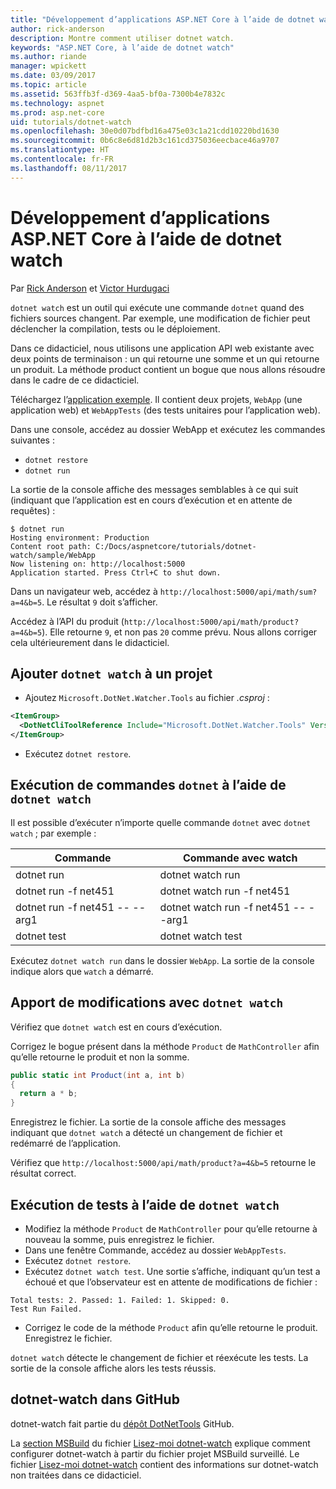 ```yaml
---
title: "Développement d’applications ASP.NET Core à l’aide de dotnet watch"
author: rick-anderson
description: Montre comment utiliser dotnet watch.
keywords: "ASP.NET Core, à l’aide de dotnet watch"
ms.author: riande
manager: wpickett
ms.date: 03/09/2017
ms.topic: article
ms.assetid: 563ffb3f-d369-4aa5-bf0a-7300b4e7832c
ms.technology: aspnet
ms.prod: asp.net-core
uid: tutorials/dotnet-watch
ms.openlocfilehash: 30e0d07bdfbd16a475e03c1a21cdd10220bd1630
ms.sourcegitcommit: 0b6c8e6d81d2b3c161cd375036eecbace46a9707
ms.translationtype: HT
ms.contentlocale: fr-FR
ms.lasthandoff: 08/11/2017
---
```

# <a name="developing-aspnet-core-apps-using-dotnet-watch"></a>Développement d’applications ASP.NET Core à l’aide de dotnet watch


Par [Rick Anderson](https://twitter.com/RickAndMSFT) et [Victor Hurdugaci](https://twitter.com/victorhurdugaci)

`dotnet watch` est un outil qui exécute une commande `dotnet` quand des fichiers sources changent. Par exemple, une modification de fichier peut déclencher la compilation, tests ou le déploiement.

Dans ce didacticiel, nous utilisons une application API web existante avec deux points de terminaison : un qui retourne une somme et un qui retourne un produit. La méthode product contient un bogue que nous allons résoudre dans le cadre de ce didacticiel.

Téléchargez l’[application exemple](https://github.com/aspnet/Docs/tree/master/aspnetcore/tutorials/dotnet-watch/sample). Il contient deux projets, `WebApp` (une application web) et `WebAppTests` (des tests unitaires pour l’application web).

Dans une console, accédez au dossier WebApp et exécutez les commandes suivantes :

- `dotnet restore`
- `dotnet run`

La sortie de la console affiche des messages semblables à ce qui suit (indiquant que l’application est en cours d’exécution et en attente de requêtes) :

```console
$ dotnet run
Hosting environment: Production
Content root path: C:/Docs/aspnetcore/tutorials/dotnet-watch/sample/WebApp
Now listening on: http://localhost:5000
Application started. Press Ctrl+C to shut down.
```

Dans un navigateur web, accédez à `http://localhost:5000/api/math/sum?a=4&b=5`. Le résultat `9` doit s’afficher.

Accédez à l’API du produit (`http://localhost:5000/api/math/product?a=4&b=5`). Elle retourne `9`, et non pas `20` comme prévu. Nous allons corriger cela ultérieurement dans le didacticiel.

## <a name="add-dotnet-watch-to-a-project"></a>Ajouter `dotnet watch` à un projet

- Ajoutez `Microsoft.DotNet.Watcher.Tools` au fichier *.csproj* :
 ```xml
 <ItemGroup>
   <DotNetCliToolReference Include="Microsoft.DotNet.Watcher.Tools" Version="1.0.0" />
 </ItemGroup> 
 ```

- Exécutez `dotnet restore`.

## <a name="running-dotnet-commands-using-dotnet-watch"></a>Exécution de commandes `dotnet` à l’aide de `dotnet watch`

Il est possible d’exécuter n’importe quelle commande `dotnet` avec `dotnet watch` ; par exemple :

| Commande | Commande avec watch |
| ---- | ----- |
| dotnet run | dotnet watch run |
| dotnet run -f net451 | dotnet watch run -f net451 |
| dotnet run -f net451 -- --arg1 | dotnet watch run -f net451 -- --arg1 |
| dotnet test | dotnet watch test |

Exécutez `dotnet watch run` dans le dossier `WebApp`. La sortie de la console indique alors que `watch` a démarré.

## <a name="making-changes-with-dotnet-watch"></a>Apport de modifications avec `dotnet watch`

Vérifiez que `dotnet watch` est en cours d’exécution.

Corrigez le bogue présent dans la méthode `Product` de `MathController` afin qu’elle retourne le produit et non la somme.

```csharp
public static int Product(int a, int b)
{
  return a * b;
} 
```

Enregistrez le fichier. La sortie de la console affiche des messages indiquant que `dotnet watch` a détecté un changement de fichier et redémarré de l’application.

Vérifiez que `http://localhost:5000/api/math/product?a=4&b=5` retourne le résultat correct.

## <a name="running-tests-using-dotnet-watch"></a>Exécution de tests à l’aide de `dotnet watch`

- Modifiez la méthode `Product` de `MathController` pour qu’elle retourne à nouveau la somme, puis enregistrez le fichier.
- Dans une fenêtre Commande, accédez au dossier `WebAppTests`.
- Exécutez `dotnet restore`.
- Exécutez `dotnet watch test`. Une sortie s’affiche, indiquant qu’un test a échoué et que l’observateur est en attente de modifications de fichier :

 ```console
 Total tests: 2. Passed: 1. Failed: 1. Skipped: 0.
 Test Run Failed.
  ```
- Corrigez le code de la méthode `Product` afin qu’elle retourne le produit. Enregistrez le fichier.

`dotnet watch` détecte le changement de fichier et réexécute les tests. La sortie de la console affiche alors les tests réussis.

## <a name="dotnet-watch-in-github"></a>dotnet-watch dans GitHub

dotnet-watch fait partie du [dépôt DotNetTools](https://github.com/aspnet/DotNetTools/tree/dev/src/Microsoft.DotNet.Watcher.Tools) GitHub.

La [section MSBuild](https://github.com/aspnet/DotNetTools/blob/dev/src/Microsoft.DotNet.Watcher.Tools/README.md#msbuild) du fichier [Lisez-moi dotnet-watch](https://github.com/aspnet/DotNetTools/blob/dev/src/Microsoft.DotNet.Watcher.Tools/README.md) explique comment configurer dotnet-watch à partir du fichier projet MSBuild surveillé. Le fichier [Lisez-moi dotnet-watch](https://github.com/aspnet/DotNetTools/blob/dev/src/Microsoft.DotNet.Watcher.Tools/README.md) contient des informations sur dotnet-watch non traitées dans ce didacticiel.
